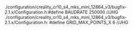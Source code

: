 ./configuration/creality_cr10_s4_mks_mini_12864_v3/bugfix-2.1.x/Configuration.h:#define BAUDRATE 250000     //JHG
./configuration/creality_cr10_s4_mks_mini_12864_v3/bugfix-2.1.x/Configuration.h:  #define GRID_MAX_POINTS_X 6                       //JHG
